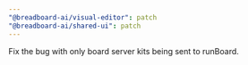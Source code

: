 ```yaml
---
"@breadboard-ai/visual-editor": patch
"@breadboard-ai/shared-ui": patch
---
```


Fix the bug with only board server kits being sent to runBoard.
